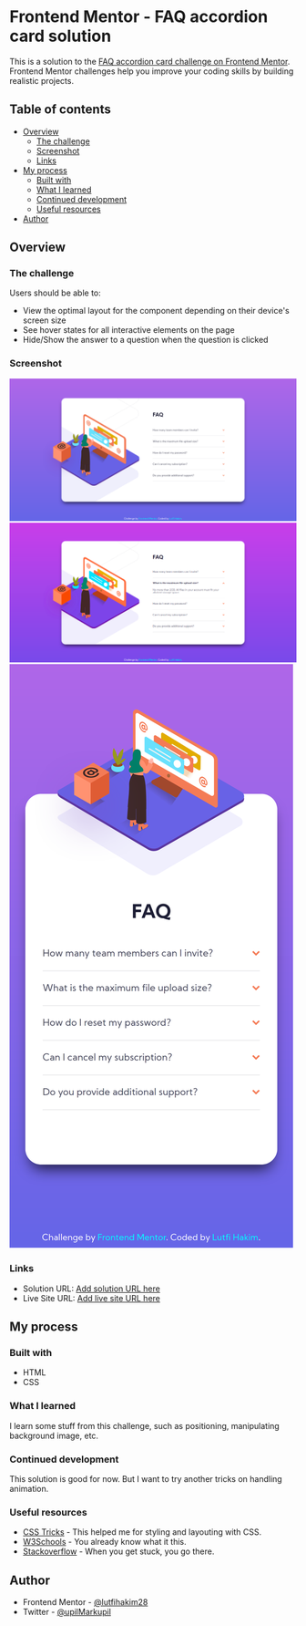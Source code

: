 # Frontend Mentor - FAQ accordion card solution

This is a solution to the [FAQ accordion card challenge on Frontend Mentor](https://www.frontendmentor.io/challenges/faq-accordion-card-XlyjD0Oam). Frontend Mentor challenges help you improve your coding skills by building realistic projects. 

## Table of contents

- [Overview](#overview)
  - [The challenge](#the-challenge)
  - [Screenshot](#screenshot)
  - [Links](#links)
- [My process](#my-process)
  - [Built with](#built-with)
  - [What I learned](#what-i-learned)
  - [Continued development](#continued-development)
  - [Useful resources](#useful-resources)
- [Author](#author)

## Overview

### The challenge

Users should be able to:

- View the optimal layout for the component depending on their device's screen size
- See hover states for all interactive elements on the page
- Hide/Show the answer to a question when the question is clicked

### Screenshot

![Desktop Design](./screenshots/desktop.png "Desktop Design")
![Desktop Active](./screenshots/desktop-active.png "Desktop Active State")
![Mobile Design](./screenshots/mobile.png "Mobile Design")

### Links

- Solution URL: [Add solution URL here](https://your-solution-url.com)
- Live Site URL: [Add live site URL here](https://your-live-site-url.com)

## My process

### Built with

- HTML
- CSS

### What I learned

I learn some stuff from this challenge, such as positioning, manipulating background image, etc.

### Continued development

This solution is good for now. But I want to try another tricks on handling animation.

### Useful resources

- [CSS Tricks](https://css-tricks.com/almanac/) - This helped me for styling and layouting with CSS.
- [W3Schools](https://www.w3schools.com/) - You already know what it this.
- [Stackoverflow](https://stackoverflow.com/) - When you get stuck, you go there.

## Author

- Frontend Mentor - [@lutfihakim28](https://www.frontendmentor.io/profile/lutfihakim28)
- Twitter - [@upilMarkupil](https://www.twitter.com/upilMarkupil)
